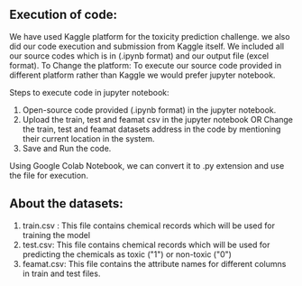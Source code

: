 ## Execution of code: 
We have used Kaggle platform for the toxicity prediction challenge. we also did our code execution and submission from Kaggle itself. 
We included all our source codes which is in (.ipynb format) and our output file (excel format). 
To Change the platform: 
To execute our source code provided in different platform rather than Kaggle we would prefer jupyter notebook. 

Steps to execute code in jupyter notebook: 
1. Open-source code provided (.ipynb format) in the jupyter notebook. 
2. Upload the train, test and feamat csv in the jupyter notebook OR Change the train, test and feamat datasets address in the code by mentioning their current location in the system. 
3. Save and Run the code. 
 
Using Google Colab Notebook, we can convert it to .py extension and use the file for execution. 

## About the datasets:
1. train.csv : This file contains chemical records which will be used for training the model
2. test.csv: This file contains chemical records which will be used for predicting the chemicals as toxic ("1") or non-toxic ("0")
3. feamat.csv: This file contains the attribute names for different columns in train and test files. 

